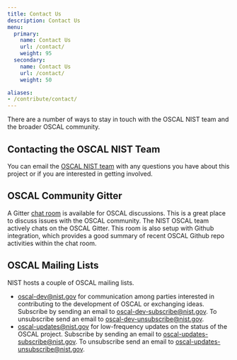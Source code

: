 ```yaml
---
title: Contact Us
description: Contact Us
menu:
  primary:
    name: Contact Us
    url: /contact/
    weight: 95
  secondary:
    name: Contact Us
    url: /contact/
    weight: 50

aliases:
- /contribute/contact/
---
```


There are a number of ways to stay in touch with the OSCAL NIST team and the broader OSCAL community.

## Contacting the OSCAL NIST Team

You can email the [OSCAL NIST team](mailto:oscal@nist.gov) with any questions you have about this project or if you are interested in getting involved.

## OSCAL Community Gitter

A Gitter [chat room](https://gitter.im/usnistgov-OSCAL/Lobby) is available for OSCAL discussions. This is a great place to discuss issues with the OSCAL community. The NIST OSCAL team actively chats on the OSCAL Gitter. This room is also setup with Github integration, which provides a good summary of recent OSCAL Github repo activities within the chat room.

## OSCAL Mailing Lists

NIST hosts a couple of OSCAL mailing lists.

- [oscal-dev@nist.gov](mailto:oscal-dev@nist.gov) for communication among parties interested in contributing to the development of OSCAL or exchanging ideas. Subscribe by sending an email to [oscal-dev-subscribe@nist.gov](mailto:oscal-dev-subscribe@nist.gov). To unsubscribe send an email to [oscal-dev-unsubscribe@nist.gov](mailto:oscal-dev-unsubscribe@nist.gov).
- [oscal-updates@nist.gov](mailto:oscal-updates@nist.gov) for low-frequency updates on the status of the OSCAL project. Subscribe by sending an email to [oscal-updates-subscribe@nist.gov](mailto:oscal-updates-subscribe@nist.gov). To unsubscribe send an email to [oscal-updates-unsubscribe@nist.gov](mailto:oscal-updates-unsubscribe@nist.gov).

